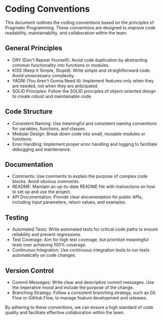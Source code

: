 # Coding Conventions

This document outlines the coding conventions based on the principles of
Pragmatic Programming. These conventions are designed to improve code
readability, maintainability, and collaboration within the team.

## General Principles

- DRY (Don't Repeat Yourself): Avoid code duplication by abstracting common functionality into functions or modules.
- KISS (Keep It Simple, Stupid): Write simple and straightforward code. Avoid unnecessary complexity.
- YAGNI (You Aren't Gonna Need It): Implement features only when they are needed, not when they are anticipated.
- SOLID Principles: Follow the SOLID principles of object-oriented design to create robust and maintainable code.

## Code Structure

- Consistent Naming: Use meaningful and consistent naming conventions for variables, functions, and classes.
- Modular Design: Break down code into small, reusable modules or functions.
- Error Handling: Implement proper error handling and logging to facilitate debugging and maintenance.

## Documentation

- Comments: Use comments to explain the purpose of complex code blocks. Avoid obvious comments.
- README: Maintain an up-to-date README file with instructions on how to set up and use the project.
- API Documentation: Provide clear documentation for public APIs, including input parameters, return values, and examples.

## Testing

- Automated Tests: Write automated tests for critical code paths to ensure reliability and prevent regressions.
- Test Coverage: Aim for high test coverage, but prioritize meaningful tests over achieving 100% coverage.
- Continuous Integration: Use continuous integration tools to run tests automatically on code changes.

## Version Control

- Commit Messages: Write clear and descriptive commit messages. Use the imperative mood and include the purpose of the change.
- Branching Strategy: Follow a consistent branching strategy, such as Git Flow or GitHub Flow, to manage feature development and releases.

By adhering to these conventions, we can ensure a high standard of code quality and facilitate effective collaboration within the team.
